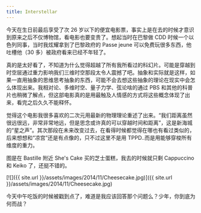 ```yaml
---
title: Interstellar
---
```


今天在生日前最后享受了次 26 岁以下的便宜电影票，事实上是在去的时候才意识到原来之后不仅博物馆，看电影也要变贵了。想起当时在巴黎做 CDD 时候一个以色列同事，当时我炫耀拿到了巴黎政府的 Passe jeune 可以免费玩很多东西，他吐槽他（30 多）被政府看来已经不年轻了。

真的是太好看了，不知道为什么觉得超越了所有我所看过的科幻片。可能是穿越到时空层通过重力影响我们三维时空那段太令人震撼了吧。抽象和实际就是这样，如果一直用抽象的思维思考抽象的东西，可能不会去想这些抽象的理论在现实中会怎么体现出来。我相对论、多维时空、量子力学、弦论啥的通过 PBS 和其他的科普片也稍微了解点，但这部电影真的是用最触及人情感的方式将这些概念体现了出来，看完之后久久不能释怀。

觉得这个电影我很多喜欢的二次元用最新的物理理论重述了出来。“我们距离虽然很远很远，非常非常地远，但是思念或许真的可以穿越时间和距离”，这是新海城的“星之声”。其次那段在未来改变过去，在看得时候都觉得在哪也有看过类似的，后来想想和“凉宫”还是有点像的，只不过这里不是用 TPPD..而是用能够穿梭所有维度的重力。

图是在 Bastille 附近 She's Cake 买的芝士蛋糕，我去的时候就只剩 Cappuccino 和 Keiko 了，还挺不错的。

[![]({{ site.url }}/assets/images/2014/11/Cheesecake.jpg)]({{ site.url }}/assets/images/2014/11/Cheesecake.jpg)

今天中午吃饭的时候被戳到点了，难道是我应该回答那个问题么？少年，你到底为何而战？

